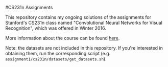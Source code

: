 #CS231n Assignments

This repository contains my ongoing solutions of the assignments for Stanford's CS231n class named "Convolutional Neural Networks for Visual Recognition", which was offered in Winter 2016.

More information about the course can be found [here](http://cs231n.github.io).

Note: the datasets are not included in this repository. If you're interested in obtaining them, run the corresponding script (e.g. `assignment1/cs231n/datasets/get_datasets.sh`).